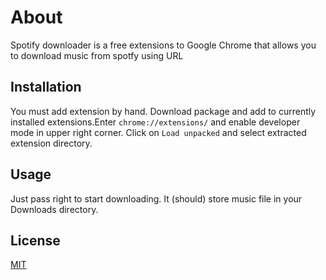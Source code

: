 # About 

Spotify downloader is a free extensions to Google Chrome that allows you to download music from spotfy using URL

## Installation

You must add extension by hand. Download package and add to currently installed extensions.Enter ``` chrome://extensions/ ``` and enable developer mode in upper right corner. Click on ``` Load unpacked ``` and select extracted extension directory. 


## Usage

Just pass right to start downloading. It (should) store music file in your Downloads directory.


## License
[MIT](https://choosealicense.com/licenses/mit/)